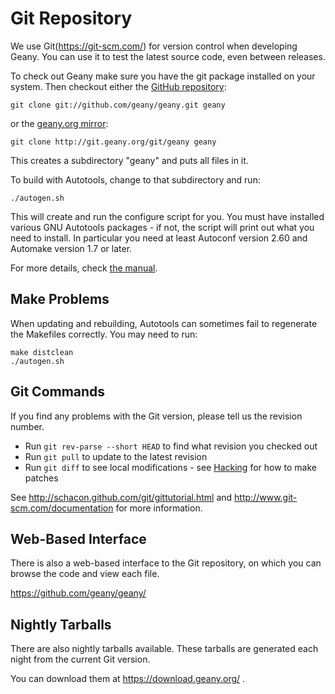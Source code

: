Git Repository
==========

We use Git(https://git-scm.com/) for version control when developing Geany. 
You can use it to test the latest source code, even between releases.

To check out Geany make sure you have the git package installed on your system. 
Then checkout either the [GitHub repository][1]:

	git clone git://github.com/geany/geany.git geany

or the [geany.org mirror][2]:

	git clone http://git.geany.org/git/geany geany

This creates a subdirectory "geany" and puts all files in it.

To build with Autotools, change to that subdirectory and run:

	./autogen.sh

This will create and run the configure script for you. 
You must have installed various GNU Autotools packages - if not, 
the script will print out what you need to install. 
In particular you need at least Autoconf version 2.60 and Automake version 1.7 or later.

For more details, check [the manual][3].


## Make Problems

When updating and rebuilding, Autotools can sometimes fail to regenerate the Makefiles correctly. You may need to run:

	make distclean
	./autogen.sh


## Git Commands

If you find any problems with the Git version, please tell us the revision number.

- Run `git rev-parse --short HEAD` to find what revision you checked out
- Run `git pull` to update to the latest revision
- Run `git diff` to see local modifications - see [Hacking][4] for how to make patches


See http://schacon.github.com/git/gittutorial.html and http://www.git-scm.com/documentation for more information.


## Web-Based Interface

There is also a web-based interface to the Git repository, 
on which you can browse the code and view each file.

https://github.com/geany/geany/


## Nightly Tarballs

There are also nightly tarballs available. 
These tarballs are generated each night from the current Git version. 

You can download them at https://download.geany.org/ .


[1]: https://github.com/geany/geany/
[2]: https://git.geany.org/geany/
[3]: https://www.geany.org/manual/index.html#installation
[4]: /documentation/hacking/

